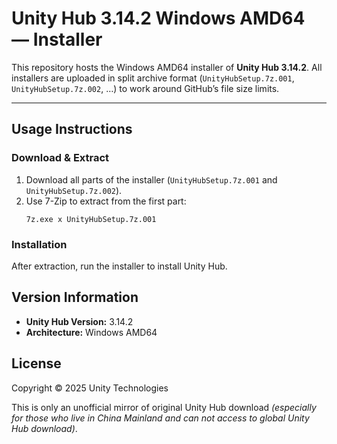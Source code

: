 Unity Hub 3.14.2 Windows AMD64 — Installer
=============================================================

This repository hosts the Windows AMD64 installer of **Unity Hub 3.14.2**.
All installers are uploaded in split archive format (`UnityHubSetup.7z.001`, `UnityHubSetup.7z.002`, …) to work around GitHub’s file size limits.

---

## Usage Instructions

### Download & Extract

1. Download all parts of the installer (`UnityHubSetup.7z.001` and `UnityHubSetup.7z.002`).  
2. Use 7-Zip to extract from the first part:
    ```
    7z.exe x UnityHubSetup.7z.001
    ```

### Installation

After extraction, run the installer to install Unity Hub.

Version Information
-------------------

*   **Unity Hub Version:** 3.14.2
*   **Architecture:** Windows AMD64

License
--------------------
Copyright © 2025 Unity Technologies

This is only an unofficial mirror of original Unity Hub download _(especially for those who live in China Mainland and can not access to global Unity Hub download)_.

